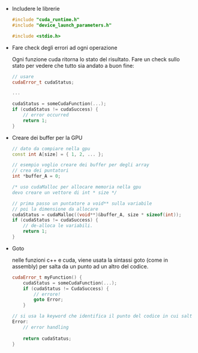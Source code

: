 - Includere le librerie
    
    ```cpp
    #include "cuda_runtime.h"
    #include "device_launch_parameters.h"
    
    #include <stdio.h>
    ```
    
- Fare check degli errori ad ogni operazione
    
    Ogni funzione cuda ritorna lo stato del risultato. Fare un check sullo stato per vedere che tutto sia andato a buon fine:
    
    ```cpp
    // usare
    cudaError_t cudaStatus;
    
    ...
    
    cudaStatus = someCudaFunction(...);
    if (cudaStatus != cudaSuccess) {
    	// error occurred
    	return 1;
    }
    ```
    
- Creare dei buffer per la GPU
    
    ```cpp
    // dato da compiare nella gpu
    const int A[size] = { 1, 2, ... };
    
    // esempio voglio creare dei buffer per degli array
    // crea dei puntatori
    int *buffer_A = 0;
    
    /* uso cudaMalloc per allocare memoria nella gpu
    devo creare un vettore di int * size */
    
    // prima passo un puntatore a void** sulla variabile
    // poi la dimensione da allocare
    cudaStatus = cudaMalloc((void**)&buffer_A, size * sizeof(int));
    if (cudaStatus != cudaSuccess) {
    	// de-alloca le variabili.	
    	return 1;
    }
    ```
    
- Goto
    
    nelle funzioni c++ e cuda, viene usata la sintassi goto (come in assembly) per salta da un punto ad un altro del codice.
    
    ```cpp
    cudaError_t myFunction() {
    	cudaStatus = someCudaFunction(...);
    	if (cudaStatus != CudaSuccess) {
    		// errore!
    		goto Error;
    	}
    
    // si usa la keyword che identifica il punto del codice in cui saltare.
    Error:
    	// error handling
    	
    	return cudaStatus;
    }
    ```